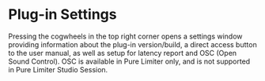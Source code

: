 # Plug-in Settings

Pressing the cogwheels in the top right corner opens a settings window providing information about the plug-in
version/build, a direct access button to the user manual, as well as setup for latency report and OSC (Open Sound
Control). OSC is available in Pure Limiter only, and is not supported in Pure Limiter Studio Session.

